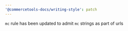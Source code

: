```yaml
---
'@commercetools-docs/writing-style': patch
---
```


`mc` rule has been updated to admit `mc` strings as part of urls
